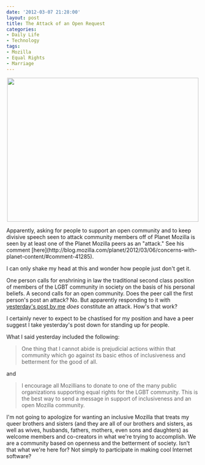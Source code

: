 ```yaml
---
date: '2012-03-07 21:28:00'
layout: post
title: The Attack of an Open Request
categories:
- Daily Life
- Technology
tags:
- Mozilla
- Equal Rights
- Marriage
---
```

<p style="text-align:center"><a href="http://www.flickr.com/photos/albill/6773360154/" title="Untitled by albill, on Flickr"><img src="https://farm8.staticflickr.com/7038/6773360154_c7fb437f91.jpg" width="500" height="375" alt=""></a></p>
Apparently, asking for people to support an open community and to keep divisive speech seen to attack community members off of Planet Mozilla is seen by at least one of the Planet Mozilla peers as an "attack." See his comment  [here](http://blog.mozilla.com/planet/2012/03/06/concerns-with-planet-content/#comment-41285).

I can only shake my head at this and wonder how people just don't get it.

One person calls for enshrining in law the traditional second class position of members of the LGBT community in society on the basis of his personal beliefs. A second calls for an open community. Does the peer call the first person's post an attack? No. But apparently responding to it with [yesterday's post by me](http://openbuddha.com/2012/03/06/supporting-an-open-mozilla/) *does* constitute an attack. How's that work?

I certainly never to expect to be chastised for my position and have a peer suggest I take yesterday's post down for standing up for people.

What I said yesterday included the following:

> One thing that I cannot abide is prejudicial actions within that community which go against its basic ethos of inclusiveness and betterment for the good of all.

and

> I encourage all Mozillians to donate to one of the many public organizations supporting equal rights for the LGBT community. This is the best way to send a message in support of inclusiveness and an open Mozilla community.

I'm not going to apologize for wanting an inclusive Mozilla that treats my queer brothers and sisters (and they are all of our brothers and sisters, as well as wives, husbands, fathers, mothers, even sons and daughters) as welcome members and co-creators in what we're trying to accomplish. We are a community based on openness and the betterment of society. Isn't that what we're here for? Not simply to participate in making cool Internet software?
